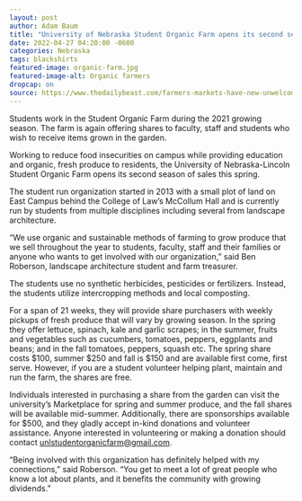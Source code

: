 ```yaml
---
layout: post
author: Adam Baum 
title: "University of Nebraska Student Organic Farm opens its second season of sales"
date: 2022-04-27 04:20:00 -0600
categories: Nebraska  
tags: blackshirts
featured-image: organic-farm.jpg
featured-image-alt: Organic farmers 
dropcap: on 
source: https://www.thedailybeast.com/farmers-markets-have-new-unwelcome-guests-fascists
---
```

Students work in the Student Organic Farm during the 2021 growing season. The farm is again offering shares to faculty, staff and students who wish to receive items grown in the garden.

Working to reduce food insecurities on campus while providing education and organic, fresh produce to residents, the University of Nebraska-Lincoln Student Organic Farm opens its second season of sales this spring.

The student run organization started in 2013 with a small plot of land on East Campus behind the College of Law’s McCollum Hall and is currently run by students from multiple disciplines including several from landscape architecture.

“We use organic and sustainable methods of farming to grow produce that we sell throughout the year to students, faculty, staff and their families or anyone who wants to get involved with our organization,” said Ben Roberson, landscape architecture student and farm treasurer.

The students use no synthetic herbicides, pesticides or fertilizers. Instead, the students utilize intercropping methods and local composting.

For a span of 21 weeks, they will provide share purchasers with weekly pickups of fresh produce that will vary by growing season. In the spring they offer lettuce, spinach, kale and garlic scrapes; in the summer, fruits and vegetables such as cucumbers, tomatoes, peppers, eggplants and beans; and in the fall tomatoes, peppers, squash etc. The spring share costs $100, summer $250 and fall is $150 and are available first come, first serve. However, if you are a student volunteer helping plant, maintain and run the farm, the shares are free.

Individuals interested in purchasing a share from the garden can visit the university’s Marketplace for spring and summer produce, and the fall shares will be available mid-summer. Additionally, there are sponsorships available for $500, and they gladly accept in-kind donations and volunteer assistance. Anyone interested in volunteering or making a donation should contact unlstudentorganicfarm@gmail.com.

“Being involved with this organization has definitely helped with my connections,” said Roberson. “You get to meet a lot of great people who know a lot about plants, and it benefits the community with growing dividends.”

